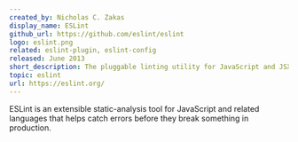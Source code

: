 ```yaml
---
created_by: Nicholas C. Zakas
display_name: ESLint
github_url: https://github.com/eslint/eslint
logo: eslint.png
related: eslint-plugin, eslint-config
released: June 2013
short_description: The pluggable linting utility for JavaScript and JSX.
topic: eslint
url: https://eslint.org/
---
```

ESLint is an extensible static-analysis tool for JavaScript and related languages that helps catch errors before they break something in production.
